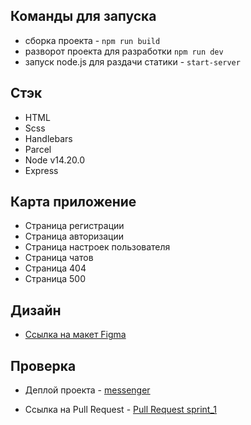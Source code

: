 ## Команды для запуска

- сборка проекта - `npm run build`
- разворот проекта для разработки `npm run dev`
- запуск node.js для раздачи статики - `start-server`

## Стэк

- HTML
- Scss
- Handlebars
- Parcel
- Node v14.20.0
- Express

## Карта приложение

- Страница регистрации
- Страница авторизации
- Страница настроек пользователя
- Страница чатов
- Страница 404
- Страница 500

## Дизайн

- [Ссылка на макет Figma](<https://www.figma.com/file/OXnKIdzdzP4AaMzsNeWfbV/Chat_external_link-(Copy)?node-id=1%3A537&t=GgsK6ARk43fkrJXP-0>)

## Проверка

- Деплой проекта - [messenger](https://chimerical-donut-95bd7a.netlify.app)

- Cсылка на Pull Request - [Pull Request sprint_1]('https://github.com/Polkashi/middle.messenger.praktikum.yandex/pull/2')
